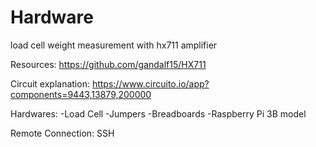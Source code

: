 # Hardware
load cell weight measurement with hx711 amplifier

Resources: 
https://github.com/gandalf15/HX711

Circuit explanation:
https://www.circuito.io/app?components=9443,13879,200000

Hardwares:
-Load Cell
-Jumpers
-Breadboards
-Raspberry Pi 3B model

Remote Connection: SSH
